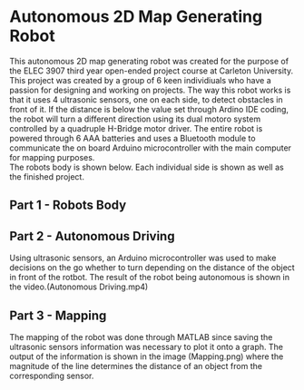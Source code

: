 # Autonomous 2D Map Generating Robot
This autonomous 2D map generating robot was created for the purpose of the ELEC 3907 third year open-ended project course at Carleton University. This project was created by a group of 6 keen individiuals who have a passion for designing and working on projects. The way this robot works is that it uses 4 ultrasonic sensors, one on each side, to detect obstacles in front of it. If the distance is below the value set through Ardino IDE coding, the robot will turn a different direction using its dual motoro system controlled by a quadruple H-Bridge motor driver. The entire robot is powered through 6 AAA batteries and uses a Bluetooth module to communicate the on board Arduino microcontroller with the main computer for mapping purposes.   
The robots body is shown below. Each individual side is shown as well as the finished project.

## Part 1 - Robots Body


## Part 2 - Autonomous Driving 
Using ultrasonic sensors, an Arduino microcontroller was used to make decisions on the go whether to turn depending on the distance of the object in front of the rotbot. The result of the robot being autonomous is shown in the video.(Autonomous Driving.mp4)

## Part 3 - Mapping 
The mapping of the robot was done through MATLAB since saving the ultrasonic sensors information was necessary to plot it onto a graph. The output of the information is shown in the image (Mapping.png) where the magnitude of the line determines the distance of an object from the corresponding sensor. 
